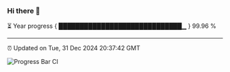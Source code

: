 ### Hi there 👋

⏳ Year progress { █████████████████████████████▁ } 99.96 %

---

⏰ Updated on Tue, 31 Dec 2024 20:37:42 GMT

![Progress Bar CI](https://github.com/IshwaranRudhara/GIT-ACTION/workflows/Progress%20Bar%20CI/badge.svg)
